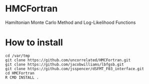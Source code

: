 # HMCFortran
Hamiltonian Monte Carlo Method and Log-Likelihood Functions

# How to install
```
cd /var/tmp
git clone https://github.com/uncorrelated/HMCFortran.git
git clone https://github.com/jacobwilliams/lbfgsb.git
git clone https://github.com/jsspencer/dSFMT_F03_interface.git
cd HMCFortran
R CMD INSTALL .
```

